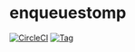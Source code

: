 # enqueuestomp
[![CircleCI](https://circleci.com/gh/globocom/enqueuestomp.svg?style=shield)](https://circleci.com/gh/globocom/enqueuestomp)
[![Tag](https://img.shields.io/github/tag/globocom/enqueuestomp.svg)](https://github.com/globocom/enqueuestomp/tags)
